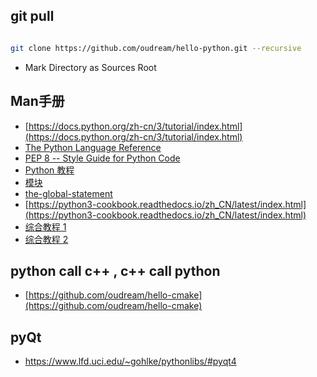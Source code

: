 ## git pull

```bash

git clone https://github.com/oudream/hello-python.git --recursive

```
- Mark Directory as Sources Root


## Man手册

- [https://docs.python.org/zh-cn/3/tutorial/index.html](https://docs.python.org/zh-cn/3/tutorial/index.html)
- [The Python Language Reference](https://docs.python.org/3/reference/index.html)
- [PEP 8 -- Style Guide for Python Code](https://www.python.org/dev/peps/pep-0008/)
- [Python 教程](https://docs.python.org/zh-cn/3/tutorial/index.html)
- [模块](https://docs.python.org/zh-cn/3/tutorial/modules.html)
- [the-global-statement](https://docs.python.org/3/reference/simple_stmts.html#the-global-statement)
- [https://python3-cookbook.readthedocs.io/zh_CN/latest/index.html](https://python3-cookbook.readthedocs.io/zh_CN/latest/index.html)
- [综合教程 1](https://github.com/TwoWater/Python)
- [综合教程 2](https://github.com/jackfrued/Python-100-Days)

## python call c++ , c++ call python
- [https://github.com/oudream/hello-cmake](https://github.com/oudream/hello-cmake)

## pyQt

- https://www.lfd.uci.edu/~gohlke/pythonlibs/#pyqt4
